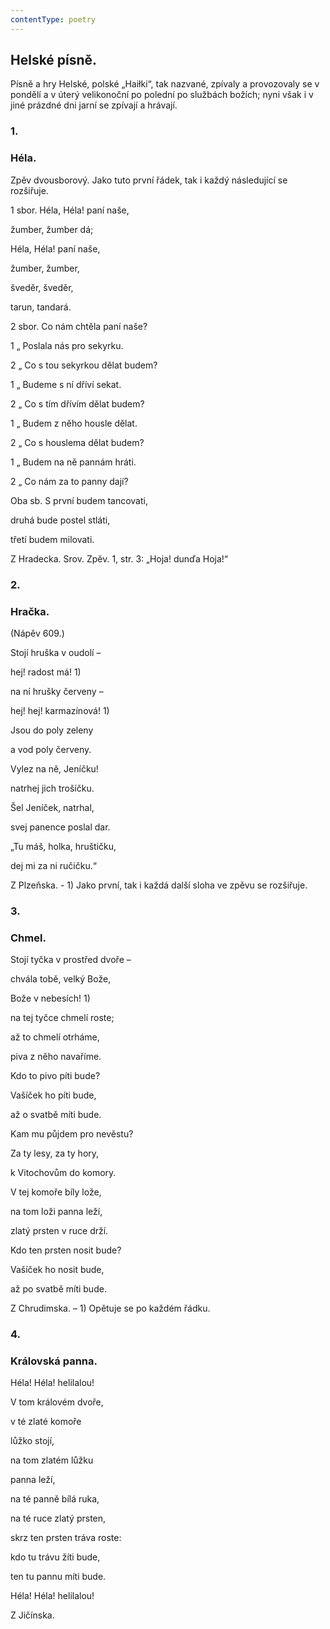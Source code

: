 ```yaml
---
contentType: poetry
---
```


## Helské písně.

Písně a hry Helské, polské „Haiłki“, tak nazvané, zpívaly a provozovaly se v pondělí a v úterý velikonoční po polední po službách božích; nyni však i v jiné prázdné dni jarní se zpívají a hrávají.

  

### 1.

### Héla.

Zpěv dvousborový. Jako tuto první řádek, tak i každý následující se rozšiřuje.

1 sbor. Héla, Héla! paní naše,

žumber, žumber dá;

Héla, Héla! paní naše,

žumber, žumber,

šveděr, šveděr,

tarun, tandará.

2 sbor. Co nám chtěla paní naše?

1 „ Poslala nás pro sekyrku.

2 „ Co s tou sekyrkou dělat budem?

1 „ Budeme s ní dříví sekat.

2 „ Co s tím dřívím dělat budem?

1 „ Budem z něho housle dělat.

2 „ Co s houslema dělat budem?

1 „ Budem na ně pannám hráti.

2 „ Co nám za to panny dají?

Oba sb. S první budem tancovati,

druhá bude postel stláti,

třetí budem milovati.

Z Hradecka. Srov. Zpěv. 1, str. 3: „Hoja! dunďa Hoja!“

### 2.

### Hračka.

(Nápěv 609.)

Stojí hruška v oudolí –

hej! radost má! 1)

na ní hrušky červeny –

hej! hej! karmazínová! 1)

Jsou do poly zeleny

a vod poly červeny.

Vylez na ně, Jeníčku!

natrhej jich trošíčku.

Šel Jeníček, natrhal,

svej panence poslal dar.

„Tu máš, holka, hruštičku,

dej mi za ni ručičku.“

Z Plzeňska. - 1) Jako první, tak i každá další sloha ve zpěvu se rozšiřuje.

### 3.

### Chmel.

Stojí tyčka v prostřed dvoře –

chvála tobě, velký Bože,

Bože v nebesích! 1)

na tej tyčce chmelí roste;

až to chmelí otrháme,

piva z něho navaříme.

Kdo to pivo píti bude?

Vašíček ho píti bude,

až o svatbě míti bude.

Kam mu půjdem pro nevěstu?

Za ty lesy, za ty hory,

k Vitochovům do komory.

V tej komoře bíly lože,

na tom loži panna leží,

zlatý prsten v ruce drží.

Kdo ten prsten nosit bude?

Vašíček ho nosit bude,

až po svatbě míti bude.

Z Chrudimska. – 1) Opětuje se po každém řádku.

### 4.

### Královská panna.

Héla! Héla! helilalou!

V tom královém dvoře,

v té zlaté komoře

lůžko stojí,

na tom zlatém lůžku

panna leží,

na té panně bílá ruka,

na té ruce zlatý prsten,

skrz ten prsten tráva roste:

kdo tu trávu žíti bude,

ten tu pannu míti bude.

Héla! Héla! helilalou!

Z Jičínska.
